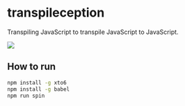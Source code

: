# transpileception
Transpiling JavaScript to transpile JavaScript to JavaScript.

![](http://sensesofcinema.com/wp-content/uploads/2010/10/inception1.png)

## How to run
```bash
npm install -g xto6
npm install -g babel
npm run spin
```
